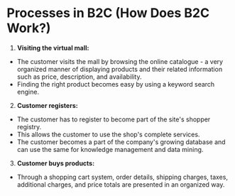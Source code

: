 # Processes in B2C (How Does B2C Work?)

1. **Visiting the virtual mall:**
- The customer visits the mall by browsing the online catalogue - a very organized manner of displaying products and their related information such as price, description, and availability.
- Finding the right product becomes easy by using a keyword search engine.

2. **Customer registers:**
- The customer has to register to become part of the site's shopper registry.
- This allows the customer to use the shop's complete services.
- The customer becomes a part of the company's growing database and can use the same for knowledge management and data mining.

3. **Customer buys products:**
- Through a shopping cart system, order details, shipping charges, taxes, additional charges, and price totals are presented in an organized way.